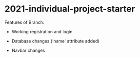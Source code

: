 # 2021-individual-project-starter

Features of Branch:

- Working registration and login

- Database changes ('name' attribute added)

- Navbar changes